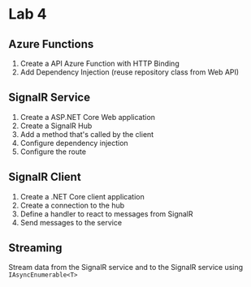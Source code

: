 # Lab 4

## Azure Functions

1. Create a API Azure Function with HTTP Binding
2. Add Dependency Injection (reuse repository class from Web API)

## SignalR Service

1. Create a ASP.NET Core Web application
2. Create a SignalR Hub
3. Add a method that's called by the client
4. Configure dependency injection
5. Configure the route

## SignalR Client

1. Create a .NET Core client application
2. Create a connection to the hub
3. Define a handler to react to messages from SignalR
4. Send messages to the service

## Streaming

Stream data from the SignalR service and to the SignalR service using `IAsyncEnumerable<T>`